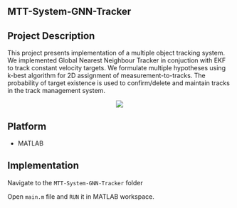 ## MTT-System-GNN-Tracker


## Project Description
This project presents implementation of a multiple object tracking system. We implemented Global Nearest Neighbour Tracker in conjuction with EKF to track constant velocity targets. We formulate multiple hypotheses using k-best algorithm for 2D assignment of measurement-to-tracks. The probability of target existence is used to confirm/delete and maintain tracks in the track management system. 



<p align="center">
  <img src="/Media/map3.jpg" />
</p>

## Platform
* MATLAB

## Implementation
 
Navigate to the ```MTT-System-GNN-Tracker``` folder

Open ```main.m``` file and ```RUN``` it in MATLAB workspace.

